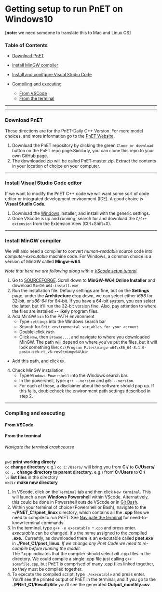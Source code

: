 # Getting setup to run PnET on Windows10
[**note:** we need someone to translate this to Mac and Linux OS]
### Table of Contents
* [Download PnET](#download-pnet)
* [Install MinGW compiler](#install-mingw-compiler)
* [Install  and conifgure Visual Studio Code](#install-visual-studio-code-editor)

* [Compiling and executing](#compiling-and-executing) 
  + [From VSCode](#from-vscode)
  + [From the terminal](#from-the-terminal)
***
***

### Download PnET 
These directions are for the PnET-Daily C++ Version. For more model choices, and more information go to the [PnET Website](http://www.pnet.sr.unh.edu/). 

1. Download the PnET repository by clicking the green `Clone or download` button on the PnET repo page.Similarly, you can clone this repo to your own GitHub page. 
2.  The downloaded zip will be called PnET-master.zip. Extract the contents in your location of choice on your computer.

***
### Install Visual Studio Code editor
If we want to modify the PnET C++ code we will want some sort of code editor or integrated development environment (IDE). A good choice is **Visual Studio Code**.
1. Download the [Windows](https://code.visualstudio.com/download) installer, and install with the generic settings.
2. Once VScode is up and running, search for and download the `C/C++ extension` from the Extension View (Ctrl+Shift+X). 
***
### Install MinGW compiler
We will also need a compiler to convert *human-readable* source code into *computer-executable* machine code. For Windows, a common choice is a version of MinGW called **Mingw-w64**. 

*Note that here we are following along with a [VScode setup tutoral](https://code.visualstudio.com/docs/cpp/config-mingw).*
1. Go to [SOURCEFORGE](https://sourceforge.net/projects/mingw-w64/files/). Scroll down to **MinGW-W64 Online Installer** and download `MinGW-W64-install.exe`
2. Run the installation file. Defauly settings are fine, but on the **Settings** page, under the **Architecture** drop down, we can select either *i686* for 32-bit, or *x86-64* for 64-bit. If you have a 64-bit system, you can select the latter, but it'll run the 32-bit version fine. Also, pay attention to where the files are installed -- likely program files.
3. Add MinGW `bin` to the PATH environment
   + Type `settings` into the Windows search bar
   + Search for `Edit environmental variables for your account`
   + Double-click `Path`
   + Click `New`, then `Browse...`, and navigate to where you downloaded MinGW. The path will depend on where you've put the files, but it will look something like: `C:\Program Files\mingw-w64\x86_64-8.1.0-posix-seh-rt_v6-rev0\mingw64\bin`
+ Add this path, and click `OK`. 
4. Check MinGW installation
   + Type `Windows Powershell` into the Windows search bar. 
   + In the powershell, type:
    `g++ --version`
     and
    `gdb --version`.
    + For each of these, a disclaimer about the software should pop up. If this fails, doublecheck the environment path settings described in step 2. 
***
### Compiling and executing
#### From VSCode
#### From the terminal 
###### Navigate the terminal crashcourse
`pwd` **print working directy** <br/>
`cd` **change directory** e.g.) `cd C:/Users/` will bring you from **C:/** to **C:/Users/** <br/>
`cd ..` **change directory to parent directory.** e.g.) from **C:/Users** to **C:/** <br/>
`ls` **list files** in the directory <br/>
`mkdir` **make new directory**
<br/>
1. In VScode, click on the `Terminal` tab and then click `New terminal`. This will launch a new **Windows Powershell** within VScode. Alternatively, this could be done in Powershell outside VScode or in [Git Bash](https://git-scm.com/downloads). 
2. Within your terminal of choice (Powershell or Bash), navigate to the **~/PNET_C1/pnet_linux** directory, which contains all the **.cpp** files we need to compile to run PnET. See [Navigate the terminal](#navigate-the-terminal) for need-to-know terminal commands.
3. In the terminal, type `g++ -o executable *.cpp` and press enter. <br/>
*executable* can be changed. It's the name assigned to the compiled **.exe.**. Currently, as downloaded there is an executable called **pnet.exe** in **./Pnet_C1/pnet_linux**. *If we change any Pnet Code we need to re-compile before running the model*. <br/>
The \*.cpp indicates that the compiler should select *all* .cpp files in the directory. We could compile a single .cpp file just calling `g++ somefile.cpp`, but PnET is comprised of many .cpp files linked together, so they must be compiled together. 
4. To execute the compiled script, type `./executable` and press enter. You'll see the printed output of PnET in the terminal, and if you go to the **./PNET_C1/Result/Site** you'll see the generated **Output_monthly.csv**.


